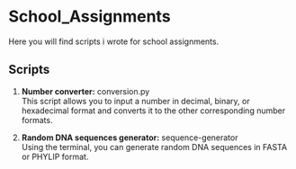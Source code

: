 # School_Assignments
Here you will find scripts i wrote for school assignments.

## Scripts
1. **Number converter:** conversion.py  
   This script allows you to input a number in decimal, binary, or hexadecimal format and converts it to the other corresponding number formats.

2. **Random DNA sequences generator:** sequence-generator  
   Using the terminal, you can generate random DNA sequences in FASTA or PHYLIP format.
